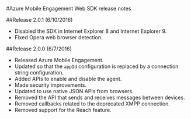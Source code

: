 <properties
	pageTitle="Azure Mobile Engagement Web SDK Release notes | Microsoft Azure"
	description="The latest updates and procedures for Web SDK for Azure Mobile Engagement"
	services="mobile-engagement"
	documentationCenter="mobile"
	authors="piyushjo"
	manager="erikre"
	editor="" />

<tags
	ms.service="mobile-engagement"
	ms.workload="mobile"
	ms.tgt_pltfrm="web"
	ms.devlang="js"
	ms.topic="article"
	ms.date="06/07/2016"
	ms.author="piyushjo" />


#Azure Mobile Engagement Web SDK release notes

##Release 2.0.1 (6/10/2016)

-   Disabled the SDK in Internet Explorer 8 and Internet Explorer 9.
-   Fixed Opera web browser detection.

##Release 2.0.0 (6/7/2016)

-   Released Azure Mobile Engagement.
-   Updated so that the `appId` configuration is replaced by a connection string configuration.
-   Added APIs to enable and disable the agent.
-   Made security improvements.
-   Updated to use native JSON APIs from browsers.
-   Removed the API that sends and receives messages between devices.
-   Removed callbacks related to the deprecated XMPP connection.
-   Removed support for the Reach feature.
